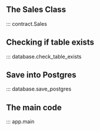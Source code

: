 
## The Sales Class
::: contract.Sales

## Checking if table exists
::: database.check_table_exists

## Save into Postgres
::: database.save_postgres

## The main code
::: app.main